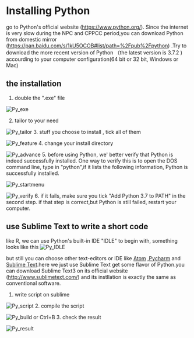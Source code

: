 
# Installing Python 

 go to Python's official website (https://www.python.org/). Since the internet is very slow during  the NPC and CPPCC period,you can download Python from domestic mirror (https://pan.baidu.com/s/1kU5OCOB#list/path=%2Fpub%2Fpython) .Try to download the more recent version of Python （the latest version is 3.7.2 ) accourding to your computer configuration(64 bit or 32 bit, Windows or Mac)

## the installation 
1. double the ".exe" file
&nbsp;
&nbsp;

![Py_exe](https://github.com/trustxiaoqinwang/Microeconometrics_TA_Session/blob/master/Session1/Figures/Py_exe.png)
&nbsp;

2. tailor to your need
&nbsp;
&nbsp;

![Py_tailor](https://github.com/trustxiaoqinwang/Microeconometrics_TA_Session/blob/master/Session1/Figures/Py_tailor.png)
3. stuff you choose to install , tick all of them
&nbsp;
&nbsp;

![Py_feature](https://github.com/trustxiaoqinwang/Microeconometrics_TA_Session/blob/master/Session1/Figures/Py_feature.png)
4. change your install directory
&nbsp;
&nbsp;

![Py_advance](https://github.com/trustxiaoqinwang/Microeconometrics_TA_Session/blob/master/Session1/Figures/Py_advance.png)
5. before using Python, we' better verify that Python is indeed successfully installed. One way to verify this is to open the DOS command line, type in "python",if it lists the following information, Python is successfully installed.
&nbsp;
&nbsp;

![Py_startmenu](https://github.com/trustxiaoqinwang/Microeconometrics_TA_Session/blob/master/Session1/Figures/Py_startmenu.PNG)
&nbsp;
&nbsp;

![Py_verify](https://github.com/trustxiaoqinwang/Microeconometrics_TA_Session/blob/master/Session1/Figures/Py_verify.png)
6. if it fails, make sure  you tick "Add Python 3.7 to PATH" in the second step. if that step is correct,but Python is still failed, restart your computer.
&nbsp;
&nbsp;


## use Sublime Text to write a short code

like R, we can use Python's built-in IDE "IDLE" to begin with, something looks like this
![Py_IDLE](https://github.com/trustxiaoqinwang/Microeconometrics_TA_Session/blob/master/Session1/Figures/Py_IDLE.png)

but still you can choose other text-editors or IDE like [Atom](https://atom.io/) ,[Pycharm](https://www.jetbrains.com/pycharm/) and [Sublime Text](http://www.sublimetext.com).here we just use Sublime Text get some flavor of Python.you can download Sublime Text3 on its official website (http://www.sublimetext.com/) and its instllation is  exactly the same as conventional software.

1. write script on sublime
&nbsp;
&nbsp;

![Py_script](https://github.com/trustxiaoqinwang/Microeconometrics_TA_Session/blob/master/Session1/Figures/Py_script.png)
2. compile the script
&nbsp;
&nbsp;

![Py_build](https://github.com/trustxiaoqinwang/Microeconometrics_TA_Session/blob/master/Session1/Figures/Py_build.PNG) or Ctrl+B
3. check the result
&nbsp;
&nbsp;

![Py_result](https://github.com/trustxiaoqinwang/Microeconometrics_TA_Session/blob/master/Session1/Figures/Py_result.PNG) 

